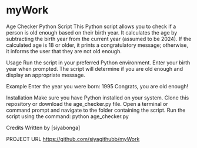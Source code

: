 # myWork
Age Checker Python Script
This Python script allows you to check if a person is old enough based on their birth year. It calculates the age by subtracting the birth year from the current year (assumed to be 2024). If the calculated age is 18 or older, it prints a congratulatory message; otherwise, it informs the user that they are not old enough.

Usage
Run the script in your preferred Python environment.
Enter your birth year when prompted.
The script will determine if you are old enough and display an appropriate message.

Example
Enter the year you were born: 1995
Congrats, you are old enough!

Installation
Make sure you have Python installed on your system.
Clone this repository or download the age_checker.py file.
Open a terminal or command prompt and navigate to the folder containing the script.
Run the script using the command: python age_checker.py

Credits
Written by [siyabonga]

PROJECT URL  https://github.com/siyagithubb/myWork
